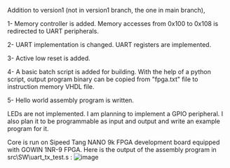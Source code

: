 Addition to version1 (not in version1 branch, the one in main branch),

1- Memory controller is added. Memory accesses from 0x100 to 0x108 is redirected to UART peripherals.

2- UART implementation is changed. UART registers are implemented.

3- Active low reset is added.

4- A basic batch script is added for building. With the help of a python script, output program binary can be copied from "fpga.txt" file to instruction memory VHDL file.

5- Hello world assembly program is written.


LEDs are not implemented. I am planning to implement a GPIO peripheral. I also plan it to be programmable as input and output and write an example program for it.

Core is run on Sipeed Tang NANO 9k FPGA development board equipped with GOWIN 1NR-9 FPGA. Here is the output of the assembly program in src\SW\uart_tx_test.s
:
![image](https://github.com/saahinduran/pRiscV/assets/68019897/921c3725-e65b-42a4-be8a-9d801cf0db44)
